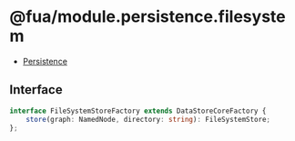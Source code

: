 # @fua/module.persistence.filesystem

- [Persistence](https://git02.int.nsc.ag/Research/fua/lib/module.persistence)

## Interface

```ts
interface FileSystemStoreFactory extends DataStoreCoreFactory {
    store(graph: NamedNode, directory: string): FileSystemStore;
};
```
